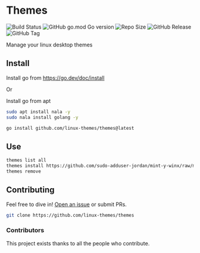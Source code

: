 # Themes

![Build Status](https://github.com/linux-themes/themes/actions/workflows/tests.yml/badge.svg)
![GitHub go.mod Go version](https://img.shields.io/github/go-mod/go-version/linux-themes/themes)
![Repo Size](https://img.shields.io/github/repo-size/linux-themes/themes)
![GitHub Release](https://img.shields.io/github/v/release/linux-themes/themes)
![GitHub Tag](https://img.shields.io/github/v/tag/linux-themes/themes)



Manage your linux desktop themes

## Install

Install go from https://go.dev/doc/install

Or

Install go from apt

```sh
sudo apt install nala -y
sudo nala install golang -y
```

```sh
go install github.com/linux-themes/themes@latest
```

## Use

```sh
themes list all
themes install https://github.com/sudo-adduser-jordan/mint-y-winx/raw/main/mint-y-winx.tar.xz
themes remove 
```

## Contributing

Feel free to dive in! [Open an issue](https://github.com/RichardLitt/standard-readme/issues/new) or submit PRs.

```sh
git clone https://github.com/linux-themes/themes  
```


### Contributors

This project exists thanks to all the people who contribute. 
<!-- <a href="https://github.com/RichardLitt/standard-readme/graphs/contributors"><img src="https://opencollective.com/standard-readme/contributors.svg?width=890&button=false" /></a> -->
